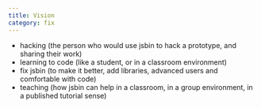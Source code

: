 ```yaml
---
title: Vision
category: fix
---
```



- hacking (the person who would use jsbin to hack a prototype, and sharing their work)
- learning to code (like a student, or in a classroom environment)
- fix jsbin (to make it better, add libraries, advanced users and comfortable with code)
- teaching (how jsbin can help in a classroom, in a group environment, in a published tutorial sense)